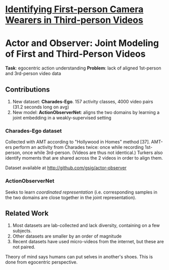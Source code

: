 # [Identifying First-person Camera Wearers in Third-person Videos](http://vision.soic.indiana.edu/publications/)

# Actor and Observer: Joint Modeling of First and Third-Person Videos

**Task**: egocentric action understanding
**Problem**: lack of aligned 1st-person and 3rd-person video data

## Contributions

1. New dataset: **Charades-Ego**. 157 activity classes, 4000 video pairs (31.2 seconds long on avg)
2. New model: **ActionObserverNet**: aligns the two domains by learning a joint embedding in a weakly-supervised setting

### Charades-Ego dataset

Collected with AMT according to "Hollywood in Homes" method [37]. AMT-ers perform an activity from Charades twice: once while recording 1st-person, once while 3rd-person. (Videos are thus not identical.) Turkers also identify moments that are shared across the 2 videos in order to align them.

Dataset available at http://github.com/gsig/actor-observer

### ActionObserverNet

Seeks to learn *coordinated representation* (i.e. corresponding samples in the two domains are close together in the joint representation).

## Related Work

1. Most datasets are lab-collected and lack diversity, containing on a few subjects.
1. Other datasets are smaller by an order of magnitude
1. Recent datasets have used micro-videos from the internet, but these are not paired. 

Theory of mind says humans can put selves in another's shoes. This is done from egocentric perspective.
<!--stackedit_data:
eyJoaXN0b3J5IjpbLTkyMDQ5ODU5Nyw0Mzg4NjAwNzYsNTQyOD
gzMzkzLC0xNzMwODQ2OTldfQ==
-->